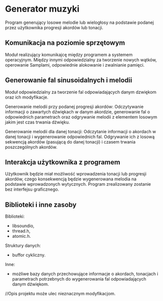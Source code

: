 # Generator muzyki
Program generujący losowe melodie lub wielogłosy na podstawie podanej przez użytkownika progresji akordów lub tonacji. 


## Komunikacja na poziomie sprzętowym
Moduł realizujący komunikajcę między programem a systemem operacyjnym. Między innymi odpowiedzialny za tworzenie nowych wątków, operowanie Samplami, odpowiednie alokowanie i zwalnianie pamięci.

## Generowanie fal sinusoidalnych i melodii
Moduł odpowiedzialny za tworzenie fal odpowiadających danym dzwiękom oraz ich modyfikacje.  

Generowanie melodii przy podanej progresji akordów:
Odczytywanie informacji o zawartych dźwiękach w danym akordzie, generowanie fal o odpowiednich parametrach oraz odgrywanie melodii z elementem losowym jakim jest czas trwania dźwięku. 
 
 Generowanie melodii dla danej tonacji:
 Odczytanie informacji o akordach w danej tonacji i wygenerowanie odpowiednich fal. Odgrywanie ich z losową sekwencją akordów (pasującą do danej tonacji) i czasem trwania poszczególnych akordów.

## Interakcja użytkownika z programem
Użytkownik będzie miał możliwość wprowadzenia tonacji lub progresji akordów, czego konsekwencją będzie wygenerowana melodia na podstawie wprowadzonych wytycznych. Program zrealizowany zostanie bez interfejsu graficznego. 

## Biblioteki i inne zasoby
Biblioteki:
- libsoundio,
- thread.h,
- atomic.h.

Struktury danych:
- buffor cykliczny.

Inne: 
- możliwe bazy danych przechowujące informacje o akordach, tonacjach i parametrach potrzebnych do wygenerowania fal odpowiadających danym dźwiękom.

//Opis projektu może ulec nieznacznym modyfikacjom.

